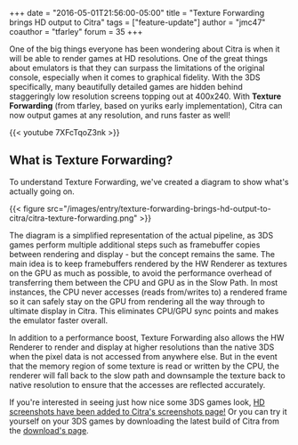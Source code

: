 +++
date = "2016-05-01T21:56:00-05:00"
title = "Texture Forwarding brings HD output to Citra"
tags = ["feature-update"]
author = "jmc47"
coauthor = "tfarley"
forum = 35
+++

One of the big things everyone has been wondering about Citra is when it will be able to render games at HD resolutions.
 One of the great things about emulators is that they can surpass the limitations of the original console, especially 
 when it comes to graphical fidelity. With the 3DS specifically, many beautifully detailed games are hidden behind 
 staggeringly low resolution screens topping out at 400x240. With **Texture Forwarding** (from tfarley, based on 
 yuriks early implementation), Citra can now output games at any resolution, and runs faster as well!

{{< youtube 7XFcTqoZ3nk >}}

## What is Texture Forwarding?

To understand Texture Forwarding, we've created a diagram to show what's actually going on.

{{< figure src="/images/entry/texture-forwarding-brings-hd-output-to-citra/citra-texture-forwarding.png" >}}

The diagram is a simplified representation of the actual pipeline, as 3DS games perform multiple additional steps such
 as framebuffer copies between rendering and display - but the concept remains the same. The main idea is to keep 
 framebuffers rendered by the HW Renderer as textures on the GPU as much as possible, to avoid the performance overhead 
 of transferring them between the CPU and GPU as in the Slow Path. In most instances, the CPU never accesses 
 (reads from/writes to) a rendered frame so it can safely stay on the GPU from rendering all the way through to 
 ultimate display in Citra. This eliminates CPU/GPU sync points and makes the emulator faster overall.
 
In addition to a performance boost, Texture Forwarding also allows the HW Renderer to render and display at higher 
 resolutions than the native 3DS when the pixel data is not accessed from anywhere else. But in the event that the 
 memory region of some texture is read or written by the CPU, the renderer will fall back to the slow path and
 downsample the texture back to native resolution to ensure that the accesses are reflected accurately.

If you're interested in seeing just how nice some 3DS games look, 
 [HD screenshots have been added to Citra's screenshots page!](https://citra-emu.org/screenshots) Or you can try it 
 yourself on your 3DS games by downloading the latest build of Citra from the 
 [download's page](https://citra-emu.org/page/download).
